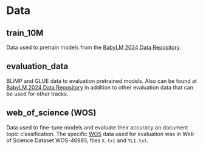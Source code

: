 # Data

## train_10M
Data used to pretrain models from the 
[BabyLM 2024 Data Repository](https://osf.io/5mk3x). 

## evaluation_data
BLiMP and GLUE data to evaluation pretrained models. Also can be found at
[BabyLM 2024 Data Repository](https://osf.io/ad7qg/files/osfstorage) in 
addition to other evaluation data that can be used for other tracks.

## web_of_science (WOS)
Data used to fine-tune models and evaluate their accuracy on document topic
classification. The specific [WOS](https://data.mendeley.com/datasets/9rw3vkcfy4/6) 
data used for evaluation was in Web of Science Dataset WOS-46985, 
files `X.txt` and `YL1.txt`.
